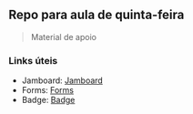 ## Repo para aula de quinta-feira
> Material de apoio

### Links úteis
- Jamboard:   <a href="https://jamboard.google.com/d/1Cc8qhQ3vY6ka8Bc1lmG_dByfIbHYQKFRC-0BbD3YuBE/edit?usp=sharing" target="_blank">Jamboard<a/>   
- Forms:  <a href="https://forms.gle/YUDTRZB5FUXUrawc8" target="_blank">Forms<a/>
- Badge: <a href="https://www.canva.com/design/DAFRUlEOUZE/B1zuV-ncIsVOWcszFn1naQ/edit?utm_content=DAFRUlEOUZE&utm_campaign=designshare&utm_medium=link2&utm_source=sharebutton" target="_blank">Badge<a/> 

